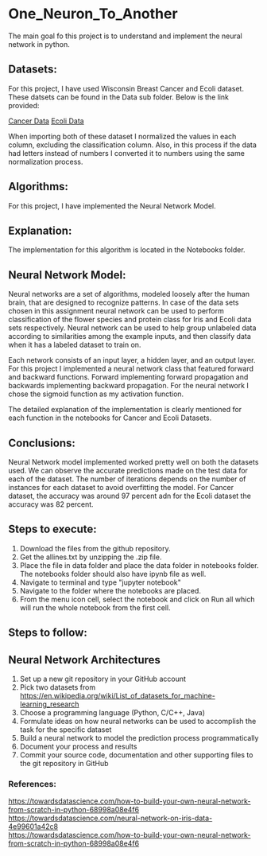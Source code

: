 # One_Neuron_To_Another

The main goal fo this project is to understand and implement the neural network in python.

## Datasets:
For this project, I have used Wisconsin Breast Cancer and Ecoli dataset. These datsets can be found in the Data sub folder. Below is the link provided:

[Cancer Data](https://archive.ics.uci.edu/ml/datasets/breast+cancer+wisconsin+%28original%29)
[Ecoli Data](https://archive.ics.uci.edu/ml/datasets/Ecoli)

When importing both of these dataset I normalized the values in each column, excluding the classification column. Also, in this process if the data had letters instead of numbers I converted it to numbers using the same normalization process.

## Algorithms:
For this project, I have implemented the Neural Network Model.

## Explanation:
The implementation for this algorithm is located in the Notebooks folder.

## Neural Network Model:

Neural networks are a set of algorithms, modeled loosely after the human brain, that are designed to recognize patterns. In case of the data sets chosen in this assignment neural network can be used to perform classification of the flower species and protein class for Iris and Ecoli data sets respectively. Neural network can be used to help group unlabeled data according to similarities among the example inputs, and then classify data when it has a labeled dataset to train on.

Each network consists of an input layer, a hidden layer, and an output layer. For this project I implemented a neural network class that featured forward and backward functions. Forward implementing forward propagation and backwards implementing backward propagation. For the neural network I chose the sigmoid function as my activation function. 

The detailed explanation of the implementation is clearly mentioned for each function in the notebooks for Cancer and Ecoli Datasets. 

## Conclusions:

Neural Network model implemented worked pretty well on both the datasets used. We can observe the accurate predictions made on the test data for each of the dataset. The number of iterations depends on the number of instances for each dataset to avoid overfitting the model. For Cancer dataset, the accuracy was around 97 percent adn for the Ecoli dataset the accuracy was 82 percent.

## Steps to execute:
1. Download the files from the github repository.
2. Get the allines.txt by unzipping the .zip file.
3. Place the file in data folder and place the data folder in notebooks folder. The notebooks folder should also have ipynb file as well.
4. Navigate to terminal and type "jupyter notebook"
5. Navigate to the folder where the notebooks are placed.
6. From the menu icon cell, select the notebook and click on Run all which will run the whole notebook from the first cell.

## Steps to follow:
## Neural Network Architectures
1. Set up a new git repository in your GitHub account
2. Pick two datasets from https://en.wikipedia.org/wiki/List_of_datasets_for_machine-learning_research
3. Choose a programming language (Python, C/C++, Java)
4. Formulate ideas on how neural networks can be used to accomplish the task for the specific dataset
5. Build a neural network to model the prediction process programmatically
6. Document your process and results
7. Commit your source code, documentation and other supporting files to the git repository in GitHub


### References:
https://towardsdatascience.com/how-to-build-your-own-neural-network-from-scratch-in-python-68998a08e4f6</br>
https://towardsdatascience.com/neural-network-on-iris-data-4e99601a42c8 </br>
https://towardsdatascience.com/how-to-build-your-own-neural-network-from-scratch-in-python-68998a08e4f6</br>

